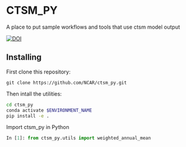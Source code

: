 CTSM_PY
=======

A place to put sample workflows and tools that use ctsm model output

[![DOI](https://zenodo.org/badge/DOI/10.5281/zenodo.4009510.svg)](https://doi.org/10.5281/zenodo.4009510)

## Installing

First clone this repository:

```
git clone https://github.com/NCAR/ctsm_py.git
```

Then intall the utilities:

```bash
cd ctsm_py
conda activate $ENVIRONMENT_NAME
pip install -e .
```

Import ctsm_py in Python

```python
In [1]: from ctsm_py.utils import weighted_annual_mean
```
